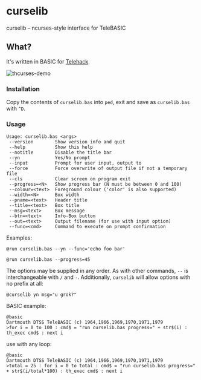 # curselib
curselib – ncurses-style interface for TeleBASIC

## What?
It's written in BASIC for [Telehack](https://telehack.com).

![thcurses-demo](https://feen.us/1p6zjy.gif)

### Installation
Copy the contents of `curselib.bas` into `ped`, exit and save as `curselib.bas` with `^D`.

### Usage
```
Usage: curselib.bas <args>
 --version        Show version info and quit
 --help           Show this help
 --notitle        Disable the title bar
 --yn             Yes/No prompt
 --input          Prompt for user input, output to 
 --force          Force overwrite of output file if not a temporary file
 --cls            Clear screen on program exit
 --progress=<N>   Show progress bar (N must be between 0 and 100)
 --colour=<text>  Foreground colour ('color' is also supported)
 --width=<N>      Box width
 --pname=<text>   Header title
 --title=<text>   Box title
 --msg=<text>     Box message
 --btn=<text>     Info-Box button
 --out=<text>     Output filename (for use with input option)
 --func=<cmd>     Command to execute on prompt confirmation
```

Examples:
```
@run curselib.bas --yn --func='echo foo bar'
```
```
@run curselib.bas --progress=45
```

The options may be supplied in any order.
As with other commands, `--` is interchangeable with `/` and `-`.
Additionally, `curselib` will allow options with no prefix at all:

```
@curselib yn msg="u grok?"
```

BASIC example:
```
@basic
Dartmouth DTSS TeleBASIC (c) 1964,1966,1969,1970,1971,1979
>for i = 0 to 100 : cmd$ = "run curselib.bas progress=" + str$(i) : th_exec cmd$ : next i
```

use with any loop:
```
@basic
Dartmouth DTSS TeleBASIC (c) 1964,1966,1969,1970,1971,1979
>total = 25 : for i = 0 to total : cmd$ = "run curselib.bas progress=" + str$(i/total*100) : th_exec cmd$ : next i
```
